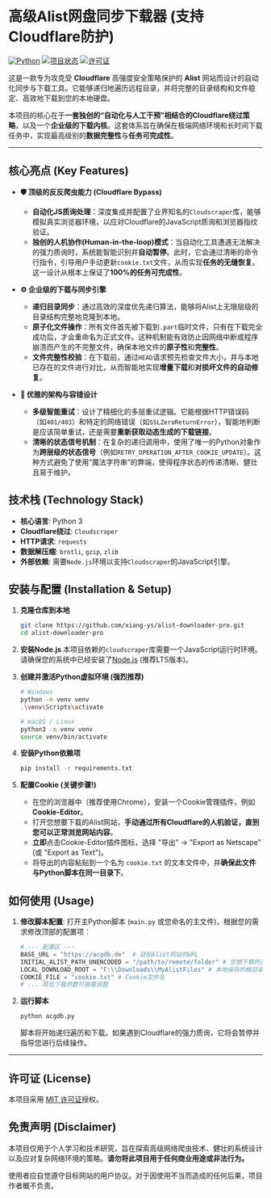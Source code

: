 # 高级Alist网盘同步下载器 (支持Cloudflare防护)

[![Python](https://img.shields.io/badge/Python-3.9+-blue.svg)](https://www.python.org/) [![项目状态](https://img.shields.io/badge/状态-积极维护-green.svg)](https://github.com/xiang-ys/alist-downloader-pro) [![许可证](https://img.shields.io/badge/许可证-MIT-brightgreen.svg)](./LICENSE)

这是一款专为攻克受 **Cloudflare** 高强度安全策略保护的 **Alist** 网站而设计的自动化同步与下载工具。它能够递归地遍历远程目录，并将完整的目录结构和文件稳定、高效地下载到您的本地硬盘。

本项目的核心在于**一套独创的“自动化与人工干预”相结合的Cloudflare绕过策略**，以及一个**企业级的下载内核**。这套体系旨在确保在极端网络环境和长时间下载任务中，实现最高级别的**数据完整性**与**任务可完成性**。

---

## 核心亮点 (Key Features)

-   **🛡️ 顶级的反反爬虫能力 (Cloudflare Bypass)**
    -   **自动化JS质询处理**：深度集成并配置了业界知名的`Cloudscraper`库，能够模拟真实浏览器环境，以应对Cloudflare的JavaScript质询和浏览器指纹验证。
    -   **独创的人机协作(Human-in-the-loop)模式**：当自动化工具遭遇无法解决的强力质询时，系统能智能识别并**自动暂停**。此时，它会通过清晰的命令行指令，引导用户手动更新`cookie.txt`文件，从而实现**任务的无缝恢复**。这一设计从根本上保证了**100%的任务可完成性**。

-   **⚙️ 企业级的下载与同步引擎**
    -   **递归目录同步**：通过高效的深度优先递归算法，能够将Alist上无限层级的目录结构完整地克隆到本地。
    -   **原子化文件操作**：所有文件首先被下载到`.part`临时文件，只有在下载完全成功后，才会重命名为正式文件。这种机制能有效防止因网络中断或程序崩溃而产生的不完整文件，确保本地文件的**原子性**和**完整性**。
    -   **文件完整性校验**：在下载前，通过`HEAD`请求预先检查文件大小，并与本地已存在的文件进行对比，从而智能地实现**增量下载**和**对损坏文件的自动修复**。

-   **🔄 优雅的架构与容错设计**
    -   **多级智能重试**：设计了精细化的多层重试逻辑。它能根据HTTP错误码（如`401/403`）和特定的网络错误（如`SSLZeroReturnError`），智能地判断是应该简单重试，还是需要**重新获取动态生成的下载链接**。
    -   **清晰的状态信号机制**：在复杂的递归调用中，使用了唯一的Python对象作为**跨层级的状态信号**（例如`RETRY_OPERATION_AFTER_COOKIE_UPDATE`）。这种方式避免了使用“魔法字符串”的弊端，使得程序状态的传递清晰、健壮且易于维护。

## 技术栈 (Technology Stack)

-   **核心语言**: Python 3
-   **Cloudflare绕过**: `Cloudscraper`
-   **HTTP请求**: `requests`
-   **数据解压缩**: `brotli`, `gzip`, `zlib`
-   **外部依赖**: 需要`Node.js`环境以支持`Cloudscraper`的JavaScript引擎。

## 安装与配置 (Installation & Setup)

1.  **克隆仓库到本地**
    ```bash
    git clone https://github.com/xiang-ys/alist-downloader-pro.git
    cd alist-downloader-pro
    ```

2.  **安装Node.js**
    本项目依赖的`cloudscraper`库需要一个JavaScript运行时环境。请确保您的系统中已经安装了[Node.js](https://nodejs.org/) (推荐LTS版本)。

3.  **创建并激活Python虚拟环境 (强烈推荐)**
    ```bash
    # Windows
    python -m venv venv
    .\venv\Scripts\activate

    # macOS / Linux
    python3 -m venv venv
    source venv/bin/activate
    ```

4.  **安装Python依赖项**
    ```bash
    pip install -r requirements.txt
    ```

5.  **配置Cookie (关键步骤!)**
    -   在您的浏览器中（推荐使用Chrome），安装一个Cookie管理插件，例如 **Cookie-Editor**。
    -   打开您想要下载的Alist网站，**手动通过所有Cloudflare的人机验证，直到您可以正常浏览网站内容**。
    -   **立即**点击Cookie-Editor插件图标，选择 "导出" -> "Export as Netscape" (或 "Export as Text")。
    -   将导出的内容粘贴到一个名为 `cookie.txt` 的文本文件中，并**确保此文件与Python脚本在同一目录下**。

## 如何使用 (Usage)

1.  **修改脚本配置**: 打开主Python脚本 (`main.py` 或您命名的主文件)，根据您的需求修改顶部的配置项：
    ```python
    # --- 配置区 ---
    BASE_URL = "https://acgdb.de"  # 目标Alist网站的URL
    INITIAL_ALIST_PATH_UNENCODED = "/path/to/remote/folder" # 您想下载的远程起始路径
    LOCAL_DOWNLOAD_ROOT = "F:\\Downloads\\MyAlistFiles" # 本地保存的根目录
    COOKIE_FILE = "cookie.txt" # Cookie文件名
    # ... 其他下载参数可按需调整
    ```

2.  **运行脚本**
    ```bash
    python acgdb.py
    ```
    脚本将开始递归遍历和下载。如果遇到Cloudflare的强力质询，它将会暂停并指导您进行后续操作。

---

## 许可证 (License)

本项目采用 [MIT 许可证](./LICENSE)授权。

## 免责声明 (Disclaimer)

本项目仅用于个人学习和技术研究，旨在探索高级网络爬虫技术、健壮的系统设计以及应对复杂网络环境的策略。**请勿将此项目用于任何商业用途或非法行为。**

使用者应自觉遵守目标网站的用户协议。对于因使用不当而造成的任何后果，项目作者概不负责。
